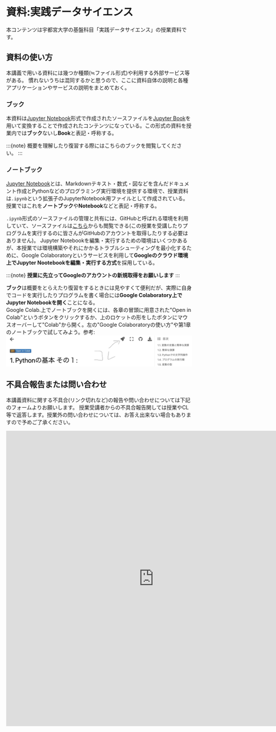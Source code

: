 # 資料:実践データサイエンス

本コンテンツは宇都宮大学の基盤科目「実践データサイエンス」の授業資料です。


## 資料の使い方

本講義で用いる資料には幾つか種類(≒ファイル形式)や利用する外部サービス等がある。
慣れないうちは混同するかと思うので、ここに資料自体の説明と各種アプリケーションやサービスの説明をまとめておく。

### ブック
本資料は[Jupyter Notebook](https://github.com/jupyter/notebook)形式で作成されたソースファイルを[Jupyter Book](https://jupyterbook.org/en/stable/intro.html)を用いて変換することで作成されたコンテンツになっている。この形式の資料を授業内では**ブック**ないし**Book**と表記・呼称する。  

:::{note}
概要を理解したり復習する際にはこちらのブックを閲覧してください。
:::

### ノートブック

[Jupyter Notebook](https://github.com/jupyter/notebook)とは、Markdownテキスト・数式・図などを含んだドキュメント作成とPythonなどのプログラミング実行環境を提供する環境で、授業資料は`.ipynb`という拡張子のJupyterNotebook用ファイルとして作成されている。授業ではこれを**ノートブック**や**Notebook**などと表記・呼称する。

`.ipynb`形式のソースファイルの管理と共有には、GitHubと呼ばれる環境を利用していて、ソースファイルは[こちら](https://github.com/SotaYoshida/Lecture_DataScience)からも閲覧できる(この授業を受講したりプログラムを実行するのに皆さんがGitHubのアカウントを取得したりする必要はありません)。
Jupyter Notebookを編集・実行するための環境はいくつかあるが、本授業では環境構築やそれにかかるトラブルシューティングを最小化するために、Google Colaboratoryというサービスを利用して**Googleのクラウド環境上でJupyter Nootebookを編集・実行する方式**を採用している。

:::{note}
**授業に先立ってGoogleのアカウントの新規取得をお願いします**
:::

**ブック**は概要をとらえたり復習をするときには見やすくて便利だが、実際に自身でコードを実行したりプログラムを書く場合には**Google Colaboratory上でJupyter Notebookを開く**ことになる。  
Google Colab.上でノートブックを開くには、各章の冒頭に用意された"Open in Colab"というボタンをクリックするか、上のロケットの形をしたボタンにマウスオーバーして"Colab"から開く。左の"Google Colaboratoryの使い方"や第1章のノートブックで試してみよう。参考:
![](notebooks/pic_for_notebook/pic_0_0.png)

## 不具合報告または問い合わせ

本講義資料に関する不具合(リンク切れなど)の報告や問い合わせについては下記のフォームよりお願いします。
授業受講者からの不具合報告関しては授業やCL等で返答します。授業外の問い合わせについては、お答え出来ない場合もありますので予めご了承ください。

<iframe src="https://docs.google.com/forms/d/e/1FAIpQLSe9kSorMjkJPhbHqDWUwBNykaZ1yVDZ1eGl-5goFnNS-vQsQA/viewform?embedded=true" width="800" height="800" frameborder="0" marginheight="0" marginwidth="0">読み込んでいます…</iframe>